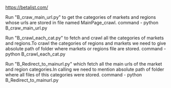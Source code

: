 https://betalist.com/

Run "B_craw_main_url.py" to get the categories of markets and regions whose urls are stored in file named MainPage_crawl.
command - python B_craw_main_url.py


Run "B_crawl_each_cat.py" to fetch and crawl all the categories of markets and regions.To crawl the categories of regions and markets we need to give absolute path of folder where markets or regions file are stored.
command - python B_crawl_each_cat.py

Run "B_Redirect_to_mainurl.py" which fetch all the main urls of the market and region categories.In calling we need to mention absolute path of folder where all files of this categories were stored.
command - python B_Redirect_to_mainurl.py
